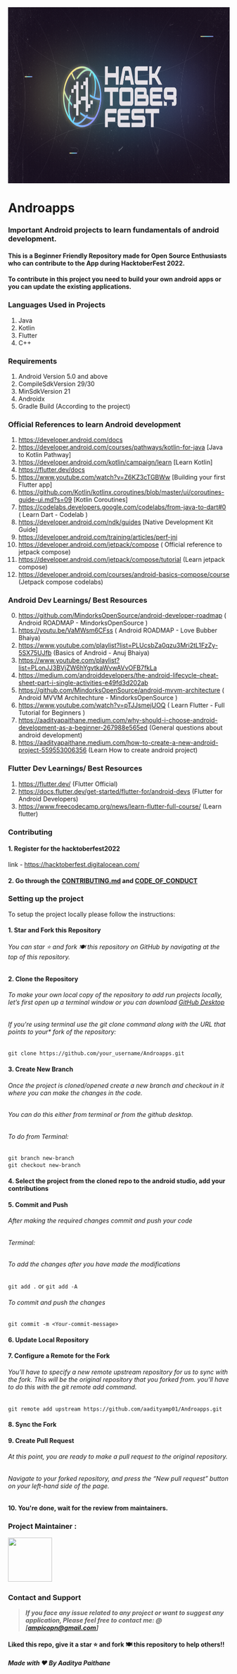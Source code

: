 <a href="https://github.com/aadityamp01/Androapps">
  <div align="center"> <img align="center" alt="hacktoberfest22" src="./assets/hacktoberfest22.png" height='400' width='900'></div>
</a>

# Androapps

### Important Android projects to learn fundamentals of android development. 
#### This is a Beginner Friendly Repository made for Open Source Enthusiasts who can contribute to the App during HacktoberFest 2022. 
#### To contribute in this project you need to build your own android apps or you can update the existing applications. 


### Languages Used in Projects
1. Java
2. Kotlin
3. Flutter
4. C++


### Requirements
1. Android Version 5.0 and above
2. CompileSdkVersion 29/30
3. MinSdkVersion 21
4. Androidx
5. Gradle Build (According to the project)

### Official References to learn Android development
1. https://developer.android.com/docs
2. https://developer.android.com/courses/pathways/kotlin-for-java [Java to Kotlin Pathway]
3. https://developer.android.com/kotlin/campaign/learn [Learn Kotlin]
4. https://flutter.dev/docs
5. https://www.youtube.com/watch?v=Z6KZ3cTGBWw [Building your first Flutter app]
6. https://github.com/Kotlin/kotlinx.coroutines/blob/master/ui/coroutines-guide-ui.md?s=09 [Kotlin Coroutines]
7. https://codelabs.developers.google.com/codelabs/from-java-to-dart#0 ( Learn Dart - Codelab )
8. https://developer.android.com/ndk/guides [Native Development Kit Guide]
9. https://developer.android.com/training/articles/perf-jni
10. https://developer.android.com/jetpack/compose ( Official reference to jetpack compose)
11. https://developer.android.com/jetpack/compose/tutorial (Learn jetpack compose)
12. https://developer.android.com/courses/android-basics-compose/course (Jetpack compose codelabs)

### Android Dev Learnings/ Best Resources
0. https://github.com/MindorksOpenSource/android-developer-roadmap ( Android ROADMAP - MindorksOpenSource )
0. https://youtu.be/VaMWsm6CFss ( Android ROADMAP - Love Bubber Bhaiya)
1. https://www.youtube.com/playlist?list=PLUcsbZa0qzu3Mri2tL1FzZy-5SX75UJfb (Basics of Android - Anuj Bhaiya)
2. https://www.youtube.com/playlist?list=PLonJJ3BVjZW6hYgvtkaWvwAVvOFB7fkLa
3. https://medium.com/androiddevelopers/the-android-lifecycle-cheat-sheet-part-i-single-activities-e49fd3d202ab
4. https://github.com/MindorksOpenSource/android-mvvm-architecture ( Android MVVM Architechture -  MindorksOpenSource  )
5. https://www.youtube.com/watch?v=pTJJsmejUOQ ( Learn Flutter - Full Tutorial for Beginners )
6. https://aadityapaithane.medium.com/why-should-i-choose-android-development-as-a-beginner-267988e565ed (General questions about android development)
7. https://aadityapaithane.medium.com/how-to-create-a-new-android-project-559553006356 (Learn How to create android project)

### Flutter Dev Learnings/ Best Resources
1. https://flutter.dev/ (Flutter Official)
2. https://docs.flutter.dev/get-started/flutter-for/android-devs (Flutter for Android Developers)
3. https://www.freecodecamp.org/news/learn-flutter-full-course/ (Learn flutter)


### Contributing
#### 1. Register for the hacktoberfest2022

link - https://hacktoberfest.digitalocean.com/

#### 2. Go through the [CONTRIBUTING.md](https://github.com/aadityamp01/Androapps/blob/master/CONTRIBUTING.md) and [CODE_OF_CONDUCT](https://github.com/aadityamp01/Androapps/blob/master/CODE_OF_CONDUCT.md)


### Setting up the project

To setup the project locally please follow the instructions:
#### 1. Star and Fork this Repository
###### You can star ⭐ and fork 🍽️ this repository on GitHub by navigating at the top of this repository.

#### 2. Clone the Repository
###### To make your own local copy of the repository to add run projects locally, let’s first open up a terminal window or you can download [GitHub Desktop](https://desktop.github.com/)

###### If you're using terminal use the git clone command along with the URL that points to your* fork of the repository:
```
git clone https://github.com/your_username/Androapps.git
```

#### 3. Create New Branch
###### Once the project is cloned/opened create a new branch and checkout in it where you can make the changes in the code.
###### You can do this either from terminal or from the github desktop.

###### To do from Terminal:
```
git branch new-branch
git checkout new-branch
```
#### 4. Select the project from the cloned repo to the android studio, add your contributions

#### 5. Commit and Push
###### After making the required changes commit and push your code
###### Terminal:
###### To add the changes after you have made the modifications
``` git add . ``` or ``` git add -A ```

###### To commit and push the changes
```
git commit -m <Your-commit-message>
```

#### 6. Update Local Repository
#### 7. Configure a Remote for the Fork
###### You’ll have to specify a new remote upstream repository for us to sync with the fork. This will be the original repository that you forked from. you’ll have to do this with the git remote add command.
```
git remote add upstream https://github.com/aadityamp01/Androapps.git
```
#### 8. Sync the Fork
#### 9. Create Pull Request
###### At this point, you are ready to make a pull request to the original repository.
###### Navigate to your forked repository, and press the “New pull request” button on your left-hand side of the page.

#### 10. You're done, wait for the review from maintainers.

### Project Maintainer :

<a href="https://github.com/aadityamp01"><img src="https://avatars.githubusercontent.com/u/51539518?v=4" width="100px" height="100px"></a>

### Contact and Support

> **_If you face any issue related to any project or want to suggest any application, Please feel free to contact me:   @ [ampicopn@gmail.com]_**

#### Liked this repo, give it a star ⭐ and fork 🍽️ this repository to help others!!


##### Made with ❤️ By Aaditya Paithane
